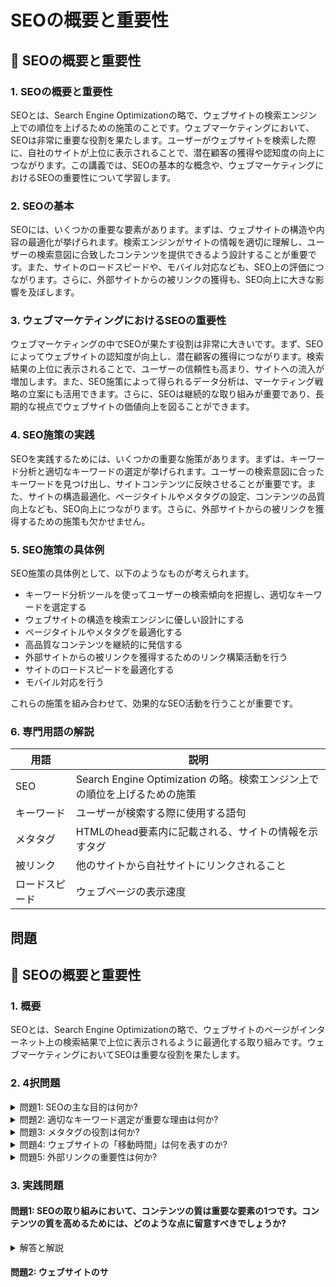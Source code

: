 # SEOの概要と重要性

## 📝 SEOの概要と重要性

<a id="introduction"></a>
### 1. SEOの概要と重要性

SEOとは、Search Engine Optimizationの略で、ウェブサイトの検索エンジン上での順位を上げるための施策のことです。ウェブマーケティングにおいて、SEOは非常に重要な役割を果たします。ユーザーがウェブサイトを検索した際に、自社のサイトが上位に表示されることで、潜在顧客の獲得や認知度の向上につながります。この講義では、SEOの基本的な概念や、ウェブマーケティングにおけるSEOの重要性について学習します。

<a id="seo-basics"></a>
### 2. SEOの基本

SEOには、いくつかの重要な要素があります。まずは、ウェブサイトの構造や内容の最適化が挙げられます。検索エンジンがサイトの情報を適切に理解し、ユーザーの検索意図に合致したコンテンツを提供できるよう設計することが重要です。また、サイトのロードスピードや、モバイル対応なども、SEO上の評価につながります。さらに、外部サイトからの被リンクの獲得も、SEO向上に大きな影響を及ぼします。

<a id="seo-importance"></a>
### 3. ウェブマーケティングにおけるSEOの重要性

ウェブマーケティングの中でSEOが果たす役割は非常に大きいです。まず、SEOによってウェブサイトの認知度が向上し、潜在顧客の獲得につながります。検索結果の上位に表示されることで、ユーザーの信頼性も高まり、サイトへの流入が増加します。また、SEO施策によって得られるデータ分析は、マーケティング戦略の立案にも活用できます。さらに、SEOは継続的な取り組みが重要であり、長期的な視点でウェブサイトの価値向上を図ることができます。

<a id="seo-techniques"></a>
### 4. SEO施策の実践

SEOを実践するためには、いくつかの重要な施策があります。まずは、キーワード分析と適切なキーワードの選定が挙げられます。ユーザーの検索意図に合ったキーワードを見つけ出し、サイトコンテンツに反映させることが重要です。また、サイトの構造最適化、ページタイトルやメタタグの設定、コンテンツの品質向上なども、SEO向上につながります。さらに、外部サイトからの被リンクを獲得するための施策も欠かせません。

<a id="seo-examples"></a>
### 5. SEO施策の具体例

SEO施策の具体例として、以下のようなものが考えられます。

- キーワード分析ツールを使ってユーザーの検索傾向を把握し、適切なキーワードを選定する
- ウェブサイトの構造を検索エンジンに優しい設計にする
- ページタイトルやメタタグを最適化する
- 高品質なコンテンツを継続的に発信する
- 外部サイトからの被リンクを獲得するためのリンク構築活動を行う
- サイトのロードスピードを最適化する
- モバイル対応を行う

これらの施策を組み合わせて、効果的なSEO活動を行うことが重要です。

<a id="glossary"></a>
### 6. 専門用語の解説

| 用語 | 説明 |
| --- | --- |
| SEO | Search Engine Optimization の略。検索エンジン上での順位を上げるための施策 |
| キーワード | ユーザーが検索する際に使用する語句 |
| メタタグ | HTMLのhead要素内に記載される、サイトの情報を示すタグ |
| 被リンク | 他のサイトから自社サイトにリンクされること |
| ロードスピード | ウェブページの表示速度 |

## 問題

## 📝 SEOの概要と重要性

<a id="introduction"></a>
### 1. 概要
SEOとは、Search Engine Optimizationの略で、ウェブサイトのページがインターネット上の検索結果で上位に表示されるように最適化する取り組みです。ウェブマーケティングにおいてSEOは重要な役割を果たします。

### 2. 4択問題

<details>
<summary>問題1: SEOの主な目的は何か?</summary>

- a. ウェブサイトのデザインを改善すること
- b. 検索エンジンからのアクセスを増やすこと
- c. ウェブサイトの運営コストを下げること
- d. ソーシャルメディアでの拡散を促進すること

<details>
<summary>回答と解説</summary>

回答: b. 検索エンジンからのアクセスを増やすこと

SEOの主な目的は、検索エンジンの検索結果で自社のウェブサイトを上位表示させ、検索エンジンからのアクセスを増やすことです。
> "SEOの主な目的は、検索エンジンの検索結果で自社のウェブサイトを上位表示させ、検索エンジンからのアクセスを増やすことです。" - 講義資料より
</details>
</details>

<details>
<summary>問題2: 適切なキーワード選定が重要な理由は何か?</summary>

- a. 検索エンジンのアルゴリズムを理解するため
- b. ウェブサイトのコンテンツを作成するため
- c. 広告出稿の予算を決めるため
- d. 自社の商品やサービスを顧客に訴求するため

<details>
<summary>回答と解説</summary>

回答: d. 自社の商品やサービスを顧客に訴求するため

適切なキーワード選定が重要なのは、それによってユーザーの検索意図に合致したコンテンツを提供し、自社の商品やサービスを顧客に効果的に訴求できるためです。
> "適切なキーワード選定が重要なのは、それによってユーザーの検索意図に合致したコンテンツを提供し、自社の商品やサービスを顧客に効果的に訴求できるためです。" - 講義資料より
</details>
</details>

<details>
<summary>問題3: メタタグの役割は何か?</summary>

- a. 検索エンジンのクロールを制限する
- b. ウェブサイトのデザインを決める
- c. 検索結果の表示内容を決める
- d. ウェブサイトの構造を改善する

<details>
<summary>回答と解説</summary>

回答: c. 検索結果の表示内容を決める

メタタグは、検索エンジンがウェブページの内容を理解するのに役立つ情報を提供します。特に、ページタイトルやページの要約などを記述することで、検索結果の表示内容を決めることができます。
> "メタタグは、検索エンジンがウェブページの内容を理解するのに役立つ情報を提供します。特に、ページタイトルやページの要約などを記述することで、検索結果の表示内容を決めることができます。" - 講義資料より
</details>
</details>

<details>
<summary>問題4: ウェブサイトの「移動時間」は何を表すのか?</summary>

- a. ウェブサイトの読み込み速度
- b. ユーザーのサイト滞在時間
- c. ユーザーの操作反応速度
- d. ウェブサイトのサーバー応答時間

<details>
<summary>回答と解説</summary>

回答: a. ウェブサイトの読み込み速度

ウェブサイトの「移動時間」は、ユーザーがページを開いてから完全に読み込まれるまでの時間を表します。これは、ユーザーエクスペリエンスに大きな影響を与えるため、SEO上も重要な指標となります。
> "ウェブサイトの「移動時間」は、ユーザーがページを開いてから完全に読み込まれるまでの時間を表します。これは、ユーザーエクスペリエンスに大きな影響を与えるため、SEO上も重要な指標となります。" - 講義資料より
</details>
</details>

<details>
<summary>問題5: 外部リンクの重要性は何か?</summary>

- a. ウェブサイトの信頼性を高める
- b. ユーザーの滞在時間を延ばす
- c. 検索エンジンの評価を下げる
- d. コンテンツの質を向上させる

<details>
<summary>回答と解説</summary>

回答: a. ウェブサイトの信頼性を高める

外部リンクを適切に活用することで、ウェブサイトの信頼性が高まります。信頼性の高いウェブサイトは、検索エンジンの評価も高くなり、上位表示されやすくなります。
> "外部リンクを適切に活用することで、ウェブサイトの信頼性が高まります。信頼性の高いウェブサイトは、検索エンジンの評価も高くなり、上位表示されやすくなります。" - 講義資料より
</details>
</details>

### 3. 実践問題

<a id="practice-problems"></a>
#### 問題1: SEOの取り組みにおいて、コンテンツの質は重要な要素の1つです。コンテンツの質を高めるためには、どのような点に留意すべきでしょうか?

<details>
<summary>解答と解説</summary>

コンテンツの質を高めるためには、以下の点に留意すべきです:

1. ユーザーニーズに合ったトピックを選ぶ
2. 正確で信頼性の高い情報を提供する
3. 読みやすく、分かりやすい表現を心がける
4. 適切なキーワードを使ってユーザーの検索意図に合わせる
5. 画像や動画など、マルチメディアを活用してコンテンツを魅力的にする

これらの取り組みによって、ユーザーにとって価値のあるコンテンツを提供し、検索エンジンからの評価も高められます。
</details>

#### 問題2: ウェブサイトのサ